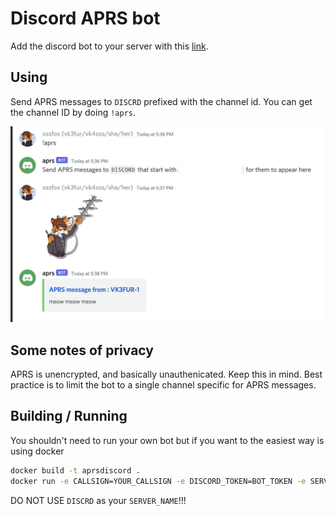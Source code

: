 Discord APRS bot
==

Add the discord bot to your server with this [link]( https://discord.com/api/oauth2/authorize?client_id=934322104025907231&permissions=19456&scope=bot).

## Using
Send APRS messages to `DISCRD` prefixed with the channel id. You can get the channel ID by doing `!aprs`.

![Example](docs/example.jpeg)

## Some notes of privacy
APRS is unencrypted, and basically unauthenicated. Keep this in mind. Best practice is to limit the bot to a single channel specific for APRS messages.

## Building / Running
You shouldn't need to run your own bot but if you want to the easiest way is using docker

```sh
docker build -t aprsdiscord .
docker run -e CALLSIGN=YOUR_CALLSIGN -e DISCORD_TOKEN=BOT_TOKEN -e SERVER_NAME=APRS_SERVER_NAME aprsdiscord
```

DO NOT USE `DISCRD` as your `SERVER_NAME`!!!